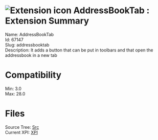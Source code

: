 # ![Extension icon](https://addons.thunderbird.net/user-media/addon_icons/67/67147-64.png?modified=1351950529) AddressBookTab : Extension Summary

Name: AddressBookTab  
Id: 67147  
Slug: addressbooktab  
Description: It adds a button that can be put in toolbars and that open the addressbook in a new tab
  

# Compatibility
Min: 3.0  
Max: 28.0  

# Files

Source Tree: [Src](C:/Dev/Thunderbird/ThunderKdB/xall/xOther/67147-addressbooktab/src)  
Current XPI: [XPI](C:/Dev/Thunderbird/ThunderKdB/xall/xOther/67147-addressbooktab/xpi)  



